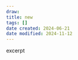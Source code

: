 ```yaml
---
draw:
title: new
tags: []
date created: 2024-06-21
date modified: 2024-11-12
---
```


excerpt

<!-- more -->
